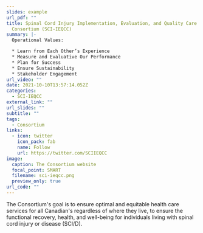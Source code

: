 ```yaml
---
slides: example
url_pdf: ""
title: Spinal Cord Injury Implementation, Evaluation, and Quality Care
  Consortium (SCI-IEQCC)
summary: |-
  Operational Values:

  * Learn from Each Other’s Experience
  * Measure and Evaluative Our Performance
  * Plan for Success
  * Ensure Sustainability
  * Stakeholder Engagement
url_video: ""
date: 2021-10-10T13:57:14.052Z
categories:
  - SCI-IEQCC
external_link: ""
url_slides: ""
subtitle: ""
tags:
  - Consortium
links:
  - icon: twitter
    icon_pack: fab
    name: Follow
    url: https://twitter.com/SCIIEQCC
image:
  caption: The Consortium website
  focal_point: SMART
  filename: sci-ieqcc.png
  preview_only: true
url_code: ""
---
```


The Consortium's goal is to ensure optimal and equitable health care services for all Canadian's regardless of where they live, to ensure the functional recovery, health, and well-being for individuals living with spinal cord injury or disease (SCI/D).

